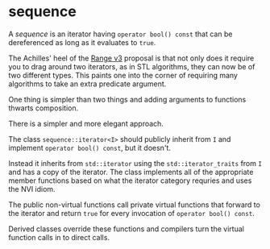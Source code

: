 ﻿# sequence

A _sequence_ is an iterator having `operator bool() const`
that can be dereferenced as long as it evaluates to `true`.

The Achilles' heel of the [Range v3](https://github.com/ericniebler/range-v3)
proposal is that not only does it require you to drag around two iterators, as in
STL algorithms, they can now be of two different types. This paints one into the corner of 
requiring many algorithms to take an extra predicate argument.

One thing is simpler than two things and adding arguments
to functions thwarts composition.

There is a simpler and more elegant approach.

The class `sequence::iterator<I>` should publicly inherit
from `I` and implement `operator bool() const`, but it doesn't.

Instead it inherits from `std::iterator` using the `std::iterator_traits` from `I`
and has a copy of the iterator. The class implements all of the appropriate member
functions based on what the iterator category requries and uses the NVI idiom.

The public non-virtual functions call private virtual functions
that forward to the iterator and return `true` for every invocation of 
`operator bool() const`.

Derived classes override these functions and compilers turn the
virtual function calls in to direct calls.


